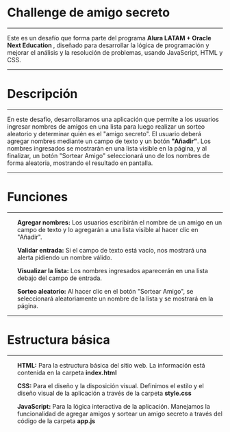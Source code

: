<h1><strong><ins></ins>Challenge de amigo secreto</strong></ins</strong></h1>
<hr>

<p>Este es un desafío que forma parte del programa <strong>Alura LATAM + Oracle Next Education </strong>, diseñado para desarrollar la lógica de programación y mejorar el análisis y la resolución de problemas, usando JavaScript, HTML y CSS.</p>

<hr>

<h1><strong>Descripción</strong></h1>

<hr>

<p>En este desafío, desarrollaramos una aplicación que permite a los usuarios ingresar nombres de amigos en una lista para luego realizar un sorteo aleatorio y determinar quién es el "amigo secreto".
El usuario deberá agregar nombres mediante un campo de texto y un botón <strong>"Añadir"</strong>. Los nombres ingresados se mostrarán en una lista visible en la página, y al finalizar, un botón "Sortear Amigo" seleccionará uno de los nombres de forma aleatoria, mostrando el resultado en pantalla.</p>

<hr>

<h1><strong>Funciones</strong></h1>

<hr>

<p>
<ul><strong>Agregar nombres:</strong> Los usuarios escribirán el nombre de un amigo en un campo de texto y lo agregarán a una lista visible al hacer clic en "Añadir".</ul> 

<ul><strong>Validar entrada:</strong> Si el campo de texto está vacío, nos mostrará una alerta pidiendo un nombre válido.</ul>

<ul><strong>Visualizar la lista:</strong> Los nombres ingresados aparecerán en una lista debajo del campo de entrada.</ul>

<ul><strong>Sorteo aleatorio:</strong> Al hacer clic en el botón "Sortear Amigo", se seleccionará aleatoriamente un nombre de la lista y se mostrará en la página.</ul>
</p>

<hr>

<h1><strong>Estructura básica</strong></h1>

<hr>

<p>
<ul><strong>HTML:</strong> Para la estructura básica del sitio web. La información está contenida en la carpeta <strong>index.html</strong></ul>

<ul><strong>CSS:</strong> Para el diseño y la disposición visual. Definimos el estilo y el diseño visual de la aplicación a través de la carpeta <strong>style.css</strong></ul>

<ul><strong>JavaScript:</strong> Para la lógica interactiva de la aplicación. Manejamos la funcionalidad de agregar amigos y sortear un amigo secreto a través del código de la carpeta <strong>app.js</strong></ul>
</p>
